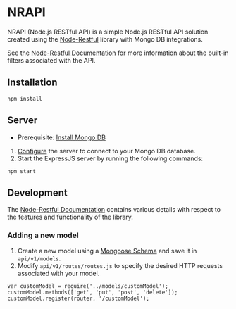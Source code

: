 # NRAPI

NRAPI (Node.js RESTful API) is a simple Node.js RESTful API solution created using the [Node-Restful](https://github.com/baugarten/node-restful) library with Mongo DB integrations.


See the [Node-Restful Documentation](https://github.com/baugarten/node-restful/blob/master/README.md#built-in-filters) for more information about the built-in filters associated with the API.

## Installation 

```
npm install
```

## Server

* Prerequisite: [Install Mongo DB](https://docs.mongodb.org/manual/installation/)  

1. [Configure](https://github.com/maxcarter/NRAPI/blob/master/config.js) the server to connect to your Mongo DB database.
2. Start the ExpressJS server by running the following commands:
```
npm start
```

## Development 

The [Node-Restful Documentation](https://github.com/baugarten/node-restful/blob/master/README.md) contains various details with respect to the features and functionality of the library.

### Adding a new model

1. Create a new model using a [Mongoose Schema](http://mongoosejs.com/docs/guide.html) and save it in `api/v1/models`.
2. Modify `api/v1/routes/routes.js` to specify the desired HTTP requests associated with your model.
```
var customModel = require('../models/customModel');
customModel.methods(['get', 'put', 'post', 'delete']);
customModel.register(router, '/customModel');
```